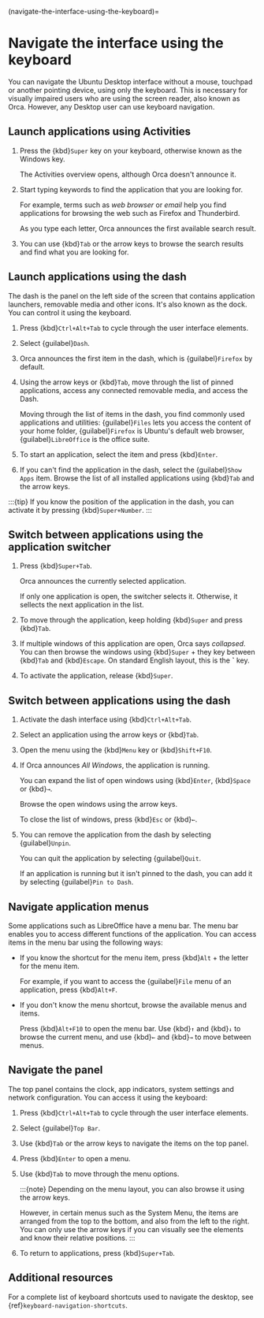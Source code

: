 (navigate-the-interface-using-the-keyboard)=
# Navigate the interface using the keyboard

You can navigate the Ubuntu Desktop interface without a mouse, touchpad or another pointing device, using only the keyboard. This is necessary for visually impaired users who are using the screen reader, also known as Orca. However, any Desktop user can use keyboard navigation.

## Launch applications using Activities

1. Press the {kbd}`Super` key on your keyboard, otherwise known as the Windows key.

    The Activities overview opens, although Orca doesn't announce it.

2. Start typing keywords to find the application that you are looking for.

    For example, terms such as *web browser* or *email* help you find applications for browsing the web such as Firefox and Thunderbird.

    As you type each letter, Orca announces the first available search result.

3. You can use {kbd}`Tab` or the arrow keys to browse the search results and find what you are looking for.


## Launch applications using the dash

The dash is the panel on the left side of the screen that contains application launchers, removable media and other icons. It's also known as the dock. You can control it using the keyboard.

1. Press {kbd}`Ctrl+Alt+Tab` to cycle through the user interface elements.
2. Select {guilabel}`Dash`.
3. Orca announces the first item in the dash, which is {guilabel}`Firefox` by default.
4. Using the arrow keys or {kbd}`Tab`, move through the list of pinned applications, access any connected removable media, and access the Dash.

    Moving through the list of items in the dash, you find commonly used applications and utilities: {guilabel}`Files` lets you access the content of your home folder, {guilabel}`Firefox` is Ubuntu's default web browser, {guilabel}`LibreOffice` is the office suite.

5. To start an application, select the item and press {kbd}`Enter`.
6. If you can't find the application in the dash, select the {guilabel}`Show Apps` item. Browse the list of all installed applications using {kbd}`Tab` and the arrow keys.

:::{tip}
If you know the position of the application in the dash, you can activate it by pressing {kbd}`Super+Number`.
:::


## Switch between applications using the application switcher

1. Press {kbd}`Super+Tab`.

    Orca announces the currently selected application.

    If only one application is open, the switcher selects it. Otherwise, it sellects the next application in the list.

2. To move through the application, keep holding {kbd}`Super` and press {kbd}`Tab`.

3. If multiple windows of this application are open, Orca says *collapsed*. You can then browse the windows using {kbd}`Super` + they key between {kbd}`Tab` and {kbd}`Escape`. On standard English layout, this is the **`** key.

4. To activate the application, release {kbd}`Super`.


## Switch between applications using the dash

1. Activate the dash interface using {kbd}`Ctrl+Alt+Tab`.
2. Select an application using the arrow keys or {kbd}`Tab`.
3. Open the menu using the {kbd}`Menu` key or {kbd}`Shift+F10`.
4. If Orca announces *All Windows*, the application is running.

    You can expand the list of open windows using {kbd}`Enter`, {kbd}`Space` or {kbd}`→`.

    Browse the open windows using the arrow keys.

    To close the list of windows, press {kbd}`Esc` or {kbd}`←`.

5. You can remove the application from the dash by selecting {guilabel}`Unpin`.

    You can quit the application by selecting {guilabel}`Quit`.

    If an application is running but it isn't pinned to the dash, you can add it by selecting {guilabel}`Pin to Dash`.


## Navigate application menus

Some applications such as LibreOffice have a menu bar. The menu bar enables you to access different functions of the application. You can access items in the menu bar using the following ways:

* If you know the shortcut for the menu item, press {kbd}`Alt` + the letter for the menu item.

    For example, if you want to access the {guilabel}`File` menu of an application, press {kbd}`Alt+F`.

* If you don't know the menu shortcut, browse the available menus and items.

    Press {kbd}`Alt+F10` to open the menu bar. Use {kbd}`↑` and {kbd}`↓` to browse the current menu, and use {kbd}`←` and {kbd}`→` to move between menus.


## Navigate the panel

The top panel contains the clock, app indicators, system settings and network configuration. You can access it using the keyboard:

1. Press {kbd}`Ctrl+Alt+Tab` to cycle through the user interface elements.
2. Select {guilabel}`Top Bar`.
3. Use {kbd}`Tab` or the arrow keys to navigate the items on the top panel.
4. Press {kbd}`Enter` to open a menu.
5. Use {kbd}`Tab` to move through the menu options.

    :::{note}
    Depending on the menu layout, you can also browse it using the arrow keys.

    However, in certain menus such as the System Menu, the items are arranged from the top to the bottom, and also from the left to the right. You can only use the arrow keys if you can visually see the elements and know their relative positions.
    :::

6. To return to applications, press {kbd}`Super+Tab`.


## Additional resources

For a complete list of keyboard shortcuts used to navigate the desktop, see {ref}`keyboard-navigation-shortcuts`.

